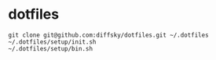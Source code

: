 # dotfiles

    git clone git@github.com:diffsky/dotfiles.git ~/.dotfiles
    ~/.dotfiles/setup/init.sh
    ~/.dotfiles/setup/bin.sh